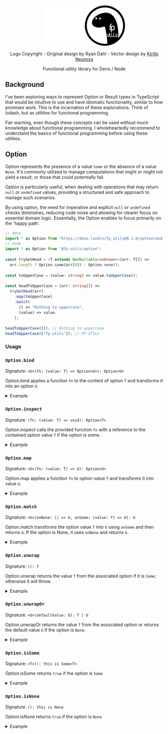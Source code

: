 <p align="center">
  <img src="/assets/dark.png#gh-dark-mode-only">
  <img src="/assets/light.png#gh-light-mode-only">
</p>

<p align="center">Logo Copyright - Original design by Ryan Dahl - Vector design by <a href="https://github.com/Kirlovon/deno-logo">Kirills Reunovs</a></p>

<p align="center">Functional utility library for Deno / Node</p>

## Background

I've been exploring ways to represent Option or Result types in TypeScript that
would be intuitive to use and have idiomatic functionality, similar to how
promises work. This is the incarnation of these explorations. Think of lodash,
but as utilities for functional programming.

Fair warning, even though these concepts can be used without much knowledge
about functional programming. I wholeheartedly recommend to understand the
basics of functional programming before using these utilities.

## Option

Option represents the presence of a value `Some` or the absence of a value
`None`. It's commonly utilized to manage computations that might or might not
yield a result, or those that could potentially fail.

Option is particularly useful, when dealing with operations that may return
`null` or `undefined` values, providing a structured and safe approach to manage
such scenarios.

By using option, the need for imperative and explicit `null` or `undefined`
checks diminishes, reducing code noise and allowing for clearer focus on
essential domain logic. Essentially, the Option enables to focus primarily on
the 'happy path'.

```ts
// deno
import * as Option from "https://deno.land/x/fp_utils@0.1.0/option/mod.ts";
// node
import * as Option from "@fp-utils/option";

const tryGetHead = <T extends NonNullable<unknown>>(arr: T[]) =>
  arr.length ? Option.some(arr[0]) : Option.none();

const toUpperCase = (value: string) => value.toUpperCase();

const headToUpperCase = (arr: string[]) =>
  tryGetHead(arr)
    .map(toUpperCase)
    .match(
      () => "Nothing to uppercase",
      (value) => value,
    );

headToUpperCase([]); // Nothing to uppercase
headToUpperCase(["fp-utils"]); // FP-UTILS
```

### Usage

### `Option.bind`

Signature: `<U>(fn: (value: T) => Option<U>): Option<U>`

Option.bind applies a function `fn` to the content of option `T` and transforms
it into an option `U`.

<details>
  <summary>Example</summary>

```ts
type TryParse = (input: string) => Option.None | Option.Some<number>;

const tryParse: TryParse = (input: string) => {
  const value = parseInt(input);
  return isNaN(value) ? Option.none() : Option.some(value);
};

Option.none()
  .bind(tryParse); // Impossible state

Option.some("42")
  .bind(tryParse); // Evaluates to Some 42

Option.some("Forty-two")
  .bind(tryParse); // Evaluates to None
```

</details>

### `Option.inspect`

Signature: `(fn: (value: T) => void): Option<T>`

Option.inspect calls the provided function `fn` with a reference to the
contained option value `T` if the option is some.

<details>
  <summary>Example</summary>

```ts
Option.none()
  .inspect((x) => console.log(x * 2)); // Prints nothing

Option.some(42)
  .inspect((x) => console.log(x * 2)); // Prints 84
```

</details>

### `Option.map`

Signature: `<U>(fn: (value: T) => U): Option<U>`

Option.map applies a function `fn` to option value `T` and transforms it into
value `U`.

<details>
  <summary>Example</summary>

```ts
Option.none()
  .map((x) => x * 2); // Evaluates to None

Option.some(42)
  .map((x) => x * 2); // Evaluates to Some 84
```

</details>

### `Option.match`

Signature: `<U>(onNone: () => U, onSome: (value: T) => U): U`

Option.match transforms the option value `T` into `U` using `onSome` and then
returns `U`. If the option is None, it uses `onNone` and returns `U`.

<details>
  <summary>Example</summary>

```ts
Option.none()
  .match(() => 99, (x) => x * 2); // Evaluates to 99

Option.some(42)
  .match(() => 99, (x) => x * 2); // Evaluates to 84
```

</details>

### `Option.unwrap`

Signature: `(): T`

Option.unwrap returns the value `T` from the associated option if it is `Some`;
otherwise it will throw.

<details>
  <summary>Example</summary>

```ts
Option.some(42).unwrap(); // Evaluates to 42

Option.none().unwrap(); // ! Throws an exception
```

</details>

### `Option.unwrapOr`

Signature: `<U>(defaultValue: U): T | U`

Option.unwrapOr returns the value `T` from the associated option or returns the
default value `U` if the option is `None`.

<details>
  <summary>Example</summary>

```ts
Option.some(42).unwrapOr(99); // Evaluates to 42

Option.none().unwrapOr(99); // Evaluates to 99
```

</details>

### `Option.isSome`

Signature: `<T>(): this is Some<T>`

Option.isSome returns `true` if the option is `Some`

<details>
  <summary>Example</summary>

```ts
Option.none().isSome(); // Evaluates to false

Option.some(42).isSome(); // Evaluates to true
```

</details>

### `Option.isNone`

Signature: `(): this is None`

Option.isNone returns `true` if the option is `None`

<details>
  <summary>Example</summary>

```ts
Option.none().isNone(); // Evaluates to true

Option.some(42).isNone(); // Evaluates to false
```

</details>
